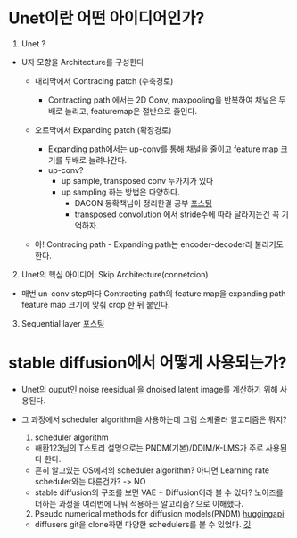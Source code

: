 # Unet이란 어떤 아이디어인가?
1. Unet ?
- U자 모향을 Architecture를 구성한다
    - 내리막에서  Contracing patch (수축경로)
        - Contracting path 에서는 2D Conv, maxpooling을 반복하여 채널은 두배로 늘리고, featuremap은 절반으로 줄인다.

    - 오르막에서 Expanding patch (확장경로)
        - Expanding path에서는 up-conv를 통해 채널을 줄이고 feature map 크기를 두배로 늘려나간다.
        - up-conv?
            - up sample, transposed conv 두가지가 있다
            - up sampling 하는 방법은 다양하다.
                - DACON 동확책님이 정리한걸 공부 [포스팅](https://dacon.io/forum/406022?page&dtype&ptype)
                - transposed convolution 에서 stride수에 따라 달라지는건 꼭 기억하자.
    - 아! Contracing path - Expanding path는 encoder-decoder라 불리기도 한다.

2. Unet의 핵심 아이디어: Skip Architecture(connetcion)
- 매번 un-conv step마다 Contracting path의 feature map을 expanding path feature map 크기에 맞춰 crop 한 뒤 붙인다.

3. Sequential layer
[포스팅](https://hyunlee103.tistory.com/57)

# stable diffusion에서 어떻게 사용되는가?
- Unet의 ouput인 noise reesidual 을 dnoised latent image를 계산하기 위해 사용된다.
- 그 과정에서 scheduler algorithm을 사용하는데 그럼 스케쥴러 알고리즘은 뭐지?
    1. scheduler algorithm
    - 해환123님의 T스토리 설명으로는 PNDM(기본)/DDIM/K-LMS가 주로 사용된다 한다.
    - 흔히 알고있는 OS에서의 scheduler algorithm? 아니면 Learning rate scheduler와는 다른건가? -> NO
    - stable diffusion의 구조를 보면 VAE + Diffusion이라 볼 수 있다? 노이즈를 더하는 과정을 여러번에 나눠 적용하는 알고리즘? 으로 이해했다.

    2. Pseudo numerical methods for diffusion models(PNDM) 
    [huggingapi](https://huggingface.co/docs/diffusers/api/schedulers/pndm)
    - diffusers git을 clone하면 다양한 schedulers를 볼 수 있었다. [깃](https://github.com/huggingface/diffusers/blob/main/src/diffusers/schedulers/scheduling_pndm.py)
